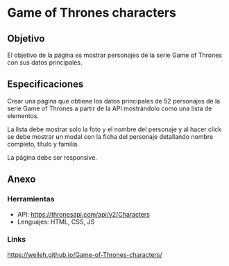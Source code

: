 # Game of Thrones characters

<h2>Objetivo</h2>

<p>
  El objetivo de la página es mostrar personajes de la serie Game of Thrones con sus datos principales.
</p> 

<h2>Especificaciones</h2>

<p>
  Crear una página que obtiene los datos principales de 52 personajes de la serie Game of Thrones a partir de la API mostrándolo como una lista de elementos.

  La lista debe mostrar solo la foto y el nombre del personaje y al hacer click se debe mostrar un modal con la ficha del personaje detallando nombre completo, título y    familia.

  La página debe ser responsive.
</p>

<h2>Anexo</h2>

<h3>Herramientas</h3>

- API: https://thronesapi.com/api/v2/Characters
- Lenguajes: HTML, CSS, JS

<h3>Links</h3>

https://welleh.github.io/Game-of-Thrones-characters/
